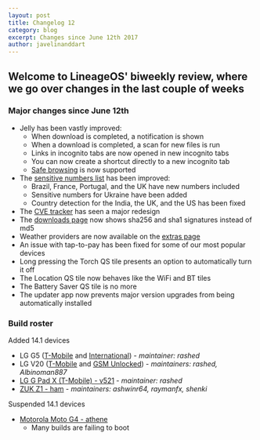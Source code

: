 ```yaml
---
layout: post
title: Changelog 12
category: blog
excerpt: Changes since June 12th 2017
author: javelinanddart
---
```


## Welcome to LineageOS' biweekly review, where we go over changes in the last couple of weeks

### Major changes since June 12th

* Jelly has been vastly improved:
  * When download is completed, a notification is shown
  * When a download is completed, a scan for new files is run
  * Links in incognito tabs are now opened in new incognito tabs
  * You can now create a shortcut directly to a new incognito tab
  * [Safe browsing](https://android-developers.googleblog.com/2017/06/whats-new-in-webview-security.html) is now supported
* The [sensitive numbers list](https://www.lineageos.org/Changelog-10/) has been improved:
  * Brazil, France, Portugal, and the UK have new numbers included
  * Sensitive numbers for Ukraine have been added
  * Country detection for the India, the UK, and the US has been fixed
* The [CVE tracker](https://cve.lineageos.org/) has seen a major redesign
* The [downloads page](https://download.lineageos.org/) now shows sha256 and sha1 signatures instead of md5
* Weather providers are now available on the [extras page](https://download.lineageos.org/extras)
* An issue with tap-to-pay has been fixed for some of our most popular devices
* Long pressing the Torch QS tile presents an option to automatically turn it off
* The Location QS tile now behaves like the WiFi and BT tiles
* The Battery Saver QS tile is no more
* The updater app now prevents major version upgrades from being automatically installed

### Build roster

Added 14.1 devices

* LG G5 ([T-Mobile](https://wiki.lineageos.org/devices/h830) and [International](https://wiki.lineageos.org/devices/h850)) - _maintainer: rashed_
* LG V20 ([T-Mobile](https://wiki.lineageos.org/devices/h918) and [GSM Unlocked](https://wiki.lineageos.org/devices/us996)) - _maintainers: rashed, Albinoman887_
* [LG G Pad X (T-Mobile) - v521](https://wiki.lineageos.org/devices/v521) - _maintainer: rashed_
* [ZUK Z1 - ham](https://wiki.lineageos.org/devices/ham) - _maintainers: ashwinr64, raymanfx, shenki_

Suspended 14.1 devices

* [Motorola Moto G4 - athene](https://wiki.lineageos.org/devices/athene)
  * Many builds are failing to boot
